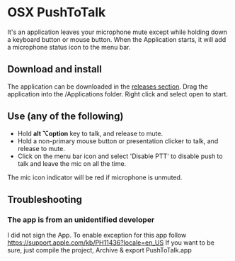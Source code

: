 # OSX PushToTalk
It's an application leaves your microphone mute except while holding down a keyboard button or mouse button.
When the Application starts, it will add a microphone status icon to the menu bar.

## Download and install
The application can be downloaded in the [releases section](../../releases).  Drag the application into the /Applications folder.
Right click and select open to start.

## Use (any of the following)
- Hold **alt ⌥option** key to talk, and release to mute.
- Hold a non-primary mouse button or presentation clicker to talk, and release to mute.
- Click on the menu bar icon and select 'Disable PTT' to disable push to talk and leave the mic on all the time.

The mic icon indicator will be red if microphone is unmuted.

## Troubleshooting
### The app is from an unidentified developer
I did not sign the App. To enable exception for this app follow https://support.apple.com/kb/PH11436?locale=en_US
If you want to be sure, just compile the project, Archive & export PushToTalk.app
